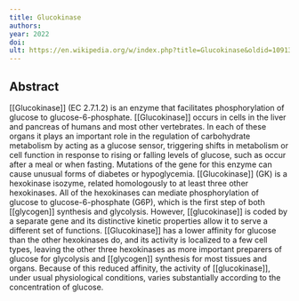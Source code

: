 ```yaml
---
title: Glucokinase
authors: 
year: 2022
doi: 
ult: https://en.wikipedia.org/w/index.php?title=Glucokinase&oldid=1091370554
---
```

## Abstract
[[Glucokinase]] (EC 2.7.1.2) is an enzyme that facilitates phosphorylation of glucose to glucose-6-phosphate. [[Glucokinase]] occurs in cells in the liver and pancreas of humans and most other vertebrates. In each of these organs it plays an important role in the regulation of carbohydrate metabolism by acting as a glucose sensor, triggering shifts in metabolism or cell function in response to rising or falling levels of glucose, such as occur after a meal or when fasting. Mutations of the gene for this enzyme can cause unusual forms of diabetes or hypoglycemia.
[[Glucokinase]] (GK) is a hexokinase isozyme, related homologously to at least three other hexokinases. All of the hexokinases can mediate phosphorylation of glucose to glucose-6-phosphate (G6P), which is the first step of both [[glycogen]] synthesis and glycolysis. However, [[glucokinase]] is coded by a separate gene and its distinctive kinetic properties allow it to serve a different set of functions. [[Glucokinase]] has a lower affinity for glucose than the other hexokinases do, and its activity is localized to a few cell types, leaving the other three hexokinases as more important preparers of glucose for glycolysis and [[glycogen]] synthesis for most tissues and organs. Because of this reduced affinity, the activity of [[glucokinase]], under usual physiological conditions, varies substantially according to the concentration of glucose.
